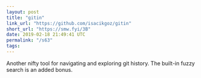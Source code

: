 ```yaml
---
layout: post
title: "gitin"
link_url: "https://github.com/isacikgoz/gitin"
short_url: "https://smw.fyi/3B"
date: 2019-02-18 21:49:41 UTC
permalink: "/s63"
tags:
---
```





Another nifty tool for navigating and exploring git history. The built-in fuzzy search is an added bonus. 
